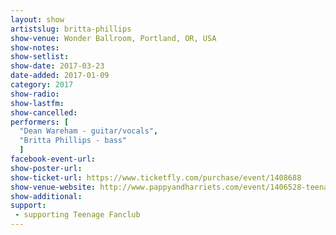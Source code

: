 ```yaml
---
layout: show
artistslug: britta-phillips
show-venue: Wonder Ballroom, Portland, OR, USA
show-notes: 
show-setlist: 
show-date: 2017-03-23
date-added: 2017-01-09
category: 2017
show-radio: 
show-lastfm: 
show-cancelled: 
performers: [
  "Dean Wareham - guitar/vocals",
  "Britta Phillips - bass"
  ]
facebook-event-url: 
show-poster-url: 
show-ticket-url: https://www.ticketfly.com/purchase/event/1408688
show-venue-website: http://www.pappyandharriets.com/event/1406528-teenage-fanclub-pioneertown/
show-additional: 
support:
 - supporting Teenage Fanclub
---
```

